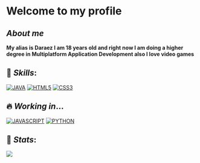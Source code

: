 # Welcome to my profile
## *About me*
**My alias is Daraez I am 18 years old and right now I am doing a higher degree in Multiplatform Application Development also I love video games**

## 🔰 *Skills*:
[![JAVA](https://img.shields.io/badge/Java-5564eb?style=for-the-badge&logo=java&logoColor=white&labelColor=101010)]()
[![HTML5](https://img.shields.io/badge/html5-%23E34F26.svg?style=for-the-badge&logo=html5&logoColor=white&labelColor=101010)]()
[![CSS3](https://img.shields.io/badge/css3-%231572B6.svg?style=for-the-badge&logo=css3&logoColor=white&labelColor=101010)]()
</br>

## 🔥 *Working in*...
[![JAVASCRIPT](https://img.shields.io/badge/javascript-%23323330.svg?style=for-the-badge&logo=javascript&logoColor=white&labelColor=101010)]()
[![PYTHON](https://img.shields.io/badge/python-00ba89?style=for-the-badge&logo=python&logoColor=white&labelColor=101010)]()
</br>

## 🎲 *Stats*:
[![](https://github-readme-stats.vercel.app/api/top-langs/?username=daraezz&layout=compact)](https://github.com/daraezz/github-readme-stats)

